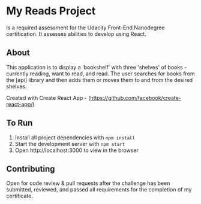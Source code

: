 # My Reads Project

Is a required assessment for the Udacity Front-End Nanodegree certification. It assesses abilities to develop using React.

## About

This application is to display a 'bookshelf' with three 'shelves' of books - currently reading, want to read, and read. The user searches for books from the [api] library and then adds them or moves them to and from the desired shelves. 

Created with Create React App - (https://github.com/facebook/create-react-app/)

## To Run
1. Install all project dependencies with `npm install`
2. Start the development server with `npm start`
3. Open http://localhost:3000 to view in the browser


## Contributing

Open for code review & pull requests after the challenge has been submitted, reviewed, and passed all requirements for the completion of my certificate.
